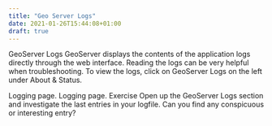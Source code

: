 ```yaml
---
title: "Geo Server Logs"
date: 2021-01-26T15:44:08+01:00
draft: true
---
```


GeoServer Logs
GeoServer displays the contents of the application logs directly through the web interface. Reading the logs can be very helpful when troubleshooting. To view the logs, click on GeoServer Logs on the left under About & Status.

Logging page.
Logging page.
Exercise
Open up the GeoServer Logs section and investigate the last entries in your logfile. Can you find any conspicuous or interesting entry?
